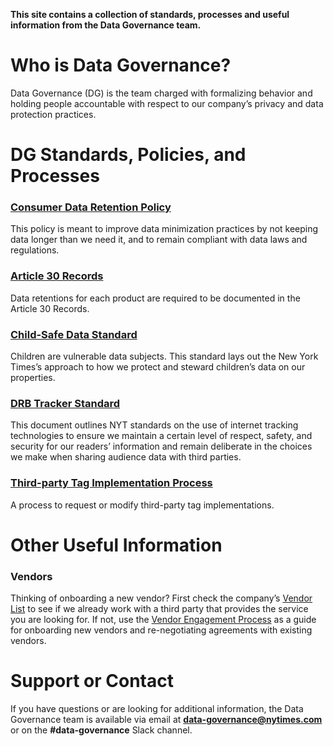 **This site contains a collection of standards, processes and useful information from the Data Governance team.**

# Who is Data Governance?

Data Governance (DG) is the team charged with formalizing behavior and holding people accountable with respect to our company’s privacy and data protection practices. 

# DG Standards, Policies, and Processes

### [Consumer Data Retention Policy](https://docs.google.com/document/d/1ppKHWN5-iMSqMPgpdPM4Sf20FkVd0flh8gsoN4Jmq-I/edit?usp=sharing)
This policy is meant to improve data minimization practices by not keeping data longer than we need it, and to remain compliant with data laws and  regulations. 


### [Article 30 Records](https://nyt-datagov-dev.appspot.com/art30/)
Data retentions for each product are required to be documented in the Article 30 Records.


### [Child-Safe Data Standard](https://docs.google.com/document/d/17KkeafTa39P8kQc0UJaceR1EOjDnGri39x5l72hmtaQ/edit?usp=sharing)
Children are vulnerable data subjects. This standard lays out the New York Times’s approach to how we protect and steward children’s data on our properties.


### [DRB Tracker Standard](https://docs.google.com/document/d/1aIF1w4H2FYHzbfigDSPoL-u1-Uqn4-YJLOUoeH9GLek/edit?usp=sharing)
This document outlines NYT standards on the use of internet tracking technologies to ensure we maintain a certain level of respect, safety, and security for our readers’ information and remain deliberate in the choices we make when sharing audience data with third parties.


### [Third-party Tag Implementation Process](https://docs.google.com/document/d/1o2sjPGsH2hglPsCcJTey6Jo6hwZ3_m0jJpu8m5cVrCM/edit?usp=sharing)
A process to request or modify third-party tag implementations.



# Other Useful Information
### Vendors
Thinking of onboarding a new vendor? First check the company’s [Vendor List](https://nytimes.service-now.com/bytes?id=nyt_vendors) to see if we already work with a third party that provides the service you are looking for. If not, use the [Vendor Engagement Process](https://docs.google.com/document/d/1QyrZ4K9RvBSL07fuFy6T9t8EiWvln6Fujhfh-4MMXn4/edit?usp=sharing) as a guide for onboarding new vendors and re-negotiating agreements with existing vendors.


# Support or Contact

If you have questions or are looking for additional information, the Data Governance team is available via email at **data-governance@nytimes.com** or on the **#data-governance** Slack channel.
